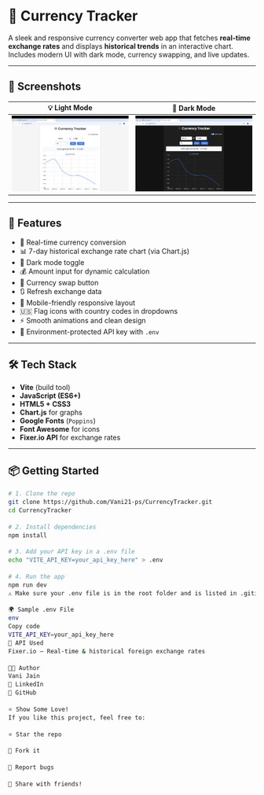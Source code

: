# 💱 Currency Tracker

A sleek and responsive currency converter web app that fetches **real-time exchange rates** and displays **historical trends** in an interactive chart. Includes modern UI with dark mode, currency swapping, and live updates.

---

## 📸 Screenshots

| 💡 Light Mode | 🌙 Dark Mode |
|--------------|-------------|
| ![Light Mode](./screenshots/light.png) | ![Dark Mode](./screenshots/dark.png) |

---

## 🚀 Features

- 🔄 Real-time currency conversion
- 📊 7-day historical exchange rate chart (via Chart.js)
- 🌙 Dark mode toggle
- 💰 Amount input for dynamic calculation
- 🔁 Currency swap button
- 🔃 Refresh exchange data
- 📱 Mobile-friendly responsive layout
- 🇺🇸 Flag icons with country codes in dropdowns
- ⚡ Smooth animations and clean design
- 🔐 Environment-protected API key with `.env`

---

## 🛠️ Tech Stack

- **Vite** (build tool)
- **JavaScript (ES6+)**
- **HTML5 + CSS3**
- **Chart.js** for graphs
- **Google Fonts** (`Poppins`)
- **Font Awesome** for icons
- **Fixer.io API** for exchange rates

---

## 📦 Getting Started

```bash
# 1. Clone the repo
git clone https://github.com/Vani21-ps/CurrencyTracker.git
cd CurrencyTracker

# 2. Install dependencies
npm install

# 3. Add your API key in a .env file
echo "VITE_API_KEY=your_api_key_here" > .env

# 4. Run the app
npm run dev
⚠️ Make sure your .env file is in the root folder and is listed in .gitignore to keep your key private.

🌍 Sample .env File
env
Copy code
VITE_API_KEY=your_api_key_here
🔐 API Used
Fixer.io – Real-time & historical foreign exchange rates

👩‍💻 Author
Vani Jain
🔗 LinkedIn
🐙 GitHub

⭐️ Show Some Love!
If you like this project, feel free to:

⭐️ Star the repo

🍴 Fork it

🐛 Report bugs

📢 Share with friends!
